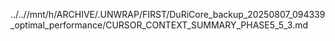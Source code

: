 ../..//mnt/h/ARCHIVE/.UNWRAP/FIRST/DuRiCore_backup_20250807_094339_optimal_performance/CURSOR_CONTEXT_SUMMARY_PHASE5_5_3.md